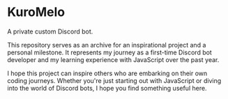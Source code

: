 # KuroMelo

A private custom Discord bot.

This repository serves as an archive for an inspirational project and a personal milestone. It represents my journey as a first-time Discord bot developer and my learning experience with JavaScript over the past year.

I hope this project can inspire others who are embarking on their own coding journeys. Whether you're just starting out with JavaScript or diving into the world of Discord bots, I hope you find something useful here.

